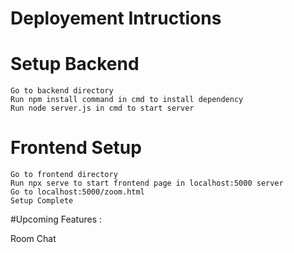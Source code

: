  # Deployement Intructions

 # Setup Backend

    Go to backend directory
    Run npm install command in cmd to install dependency
    Run node server.js in cmd to start server
    
  # Frontend Setup

    Go to frontend directory 
    Run npx serve to start frontend page in localhost:5000 server
    Go to localhost:5000/zoom.html 
    Setup Complete


#Upcoming Features :

Room Chat
